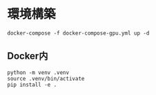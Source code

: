 # 環境構築

```
docker-compose -f docker-compose-gpu.yml up -d
```

## Docker内

```
python -m venv .venv
source .venv/bin/activate
pip install -e .
```